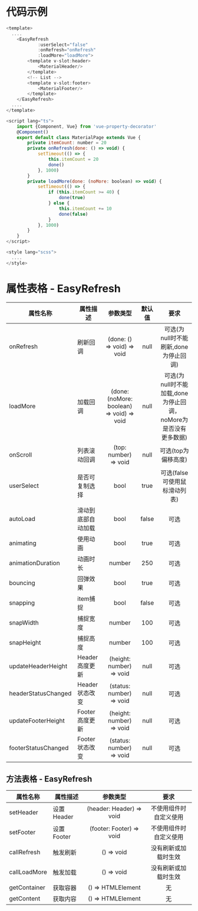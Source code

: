 # 代码示例
~~~javascript
<template>
  ....
    <EasyRefresh
            :userSelect="false"
            :onRefresh="onRefresh"
            :loadMore="loadMore">
        <template v-slot:header>
            <MaterialHeader/>
        </template>
        <!-- List -->
        <template v-slot:footer>
            <MaterialFooter/>
        </template>
    </EasyRefresh>
  ....
</template>

<script lang="ts">
    import {Component, Vue} from 'vue-property-decorator'
    @Component()
    export default class MaterialPage extends Vue {
        private itemCount: number = 20
        private onRefresh(done: () => void) {
            setTimeout(() => {
                this.itemCount = 20
                done()
            }, 1000)
        }
        private loadMore(done: (noMore: boolean) => void) {
            setTimeout(() => {
                if (this.itemCount >= 40) {
                    done(true)
                } else {
                    this.itemCount += 10
                    done(false)
                }
            }, 1000)
        }
    }
</script>

<style lang="scss">
  ....
</style>
~~~

# 属性表格 - EasyRefresh
| 属性名称     |     属性描述     | 参数类型 | 默认值  | 要求 |
|---------|--------------------------|:-----:|:-----:|:-----:|
| onRefresh | 刷新回调     | (done: () => void) => void  | null | 可选(为null时不能刷新,done为停止回调) |
| loadMore      | 加载回调     | (done: (noMore: boolean) => void) => void   |   null |  可选(为null时不能加载,done为停止回调，noMore为是否没有更多数据) |
| onScroll | 列表滚动回调     | (top: number) => void  | null | 可选(top为偏移高度) |
| userSelect | 是否可复制选择     | bool | true | 可选(false可使用鼠标滑动列表) |
| autoLoad | 滑动到底部自动加载     | bool | false | 可选 |
| animating | 使用动画     | bool |true | 可选 |
| animationDuration | 动画时长     | number  | 250 | 可选 |
| bouncing | 回弹效果     | bool  | true | 可选 |
| snapping | item捕捉     | bool | false | 可选 |
| snapWidth | 捕捉宽度     | number | 100 | 可选 |
| snapHeight | 捕捉高度     | number | 100 | 可选 |
| updateHeaderHeight | Header高度更新     | (height: number) => void | null | 可选 |
| headerStatusChanged | Header状态改变     | (status: number) => void | null | 可选 |
| updateFooterHeight | Footer高度更新     | (height: number) => void | null | 可选 |
| footerStatusChanged | Footer状态改变     | (status: number) => void | null | 可选 |

## 方法表格 - EasyRefresh
| 属性名称     |     属性描述     | 参数类型 | 要求 |
|---------|--------------------------|:-----:|:-----:|
| setHeader      | 设置Header     | (header: Header) => void   |  不使用组件时自定义使用 |
| setFooter      | 设置Footer     | (footer: Footer) => void   |  不使用组件时自定义使用 |
| callRefresh      | 触发刷新     | () => void   |  没有刷新或加载时生效 |
| callLoadMore      | 触发加载     | () => void   |  没有刷新或加载时生效 |
| getContainer      | 获取容器     | () => HTMLElement   |  无 |
| getContent      | 获取内容     | () => HTMLElement   |  无 |

